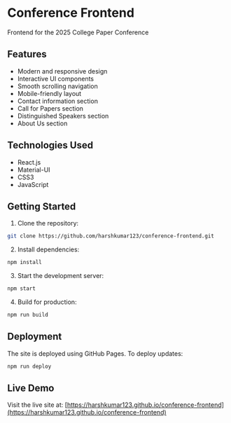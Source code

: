 # Conference Frontend

Frontend for the 2025 College Paper Conference

## Features

- Modern and responsive design
- Interactive UI components
- Smooth scrolling navigation
- Mobile-friendly layout
- Contact information section
- Call for Papers section
- Distinguished Speakers section
- About Us section

## Technologies Used

- React.js
- Material-UI
- CSS3
- JavaScript

## Getting Started

1. Clone the repository:
```bash
git clone https://github.com/harshkumar123/conference-frontend.git
```

2. Install dependencies:
```bash
npm install
```

3. Start the development server:
```bash
npm start
```

4. Build for production:
```bash
npm run build
```

## Deployment

The site is deployed using GitHub Pages. To deploy updates:

```bash
npm run deploy
```

## Live Demo

Visit the live site at: [https://harshkumar123.github.io/conference-frontend](https://harshkumar123.github.io/conference-frontend)
